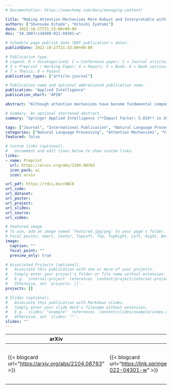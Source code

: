 ```yaml
---
# Documentation: https://wowchemy.com/docs/managing-content/

title: "Making Attention Mechanisms More Robust and Interpretable with Virtual Adversarial Training"
authors: ["Shunsuke Kitada", "Hitoshi Iyatomi"]
date: 2022-10-27T21:33:00+09:00
doi: "10.1007/s10489-022-04301-w"

# Schedule page publish date (NOT publication's date).
publishDate: 2022-10-27T21:33:00+09:00

# Publication type.
# Legend: 0 = Uncategorized; 1 = Conference paper; 2 = Journal article;
# 3 = Preprint / Working Paper; 4 = Report; 5 = Book; 6 = Book section;
# 7 = Thesis; 8 = Patent
publication_types: ["article-journal"]

# Publication name and optional abbreviated publication name.
publication: "Applied Intelligence"
publication_short: "APIN"

abstract: "Although attention mechanisms have become fundamental components of deep learning models, they are vulnerable to perturbations, which may degrade the prediction performance and model interpretability. Adversarial training (AT) for attention mechanisms has successfully reduced such drawbacks by considering adversarial perturbations. However, this technique requires label information, and thus, its use is limited to supervised settings. In this study, we explore the concept of incorporating virtual AT (VAT) into the attention mechanisms, by which adversarial perturbations can be computed even from unlabeled data. To realize this approach, we propose two general training techniques, namely VAT for attention mechanisms (Attention VAT) and ``interpretable'' VAT for attention mechanisms (Attention iVAT), which extend AT for attention mechanisms to a semi-supervised setting. In particular, Attention iVAT focuses on the differences in attention; thus, it can efficiently learn clearer attention and improve model interpretability, even with unlabeled data. Empirical experiments based on six public datasets revealed that our techniques provide better prediction performance than conventional AT-based as well as VAT-based techniques, and stronger agreement with evidence that is provided by humans in detecting important words in sentences. Moreover, our proposal offers these advantages without needing to add the careful selection of unlabeled data. That is, even if the model using our VAT-based technique is trained on unlabeled data from a source other than the target task, both the prediction performance and model interpretability can be improved."

# Summary. An optional shortened abstract.
summary: "Springer Applied Intelligence (**Impact Factor: 5.019** in 2021)"

tags: ["Journal", "International Publication", "Natural Language Processing", "Referred", "Springer"]
categories: ["Natural Language Processing", "Attention Mechanisms", "Virtual Adversarial Training", "Text Classification", "Question Answering", "Natural Language Inference"]
featured: false

# Custom links (optional).
#   Uncomment and edit lines below to show custom links.
links:
- name: Preprint
  url: https://arxiv.org/abs/2104.08763
  icon_pack: ai
  icon: arxiv

url_pdf: https://rdcu.be/c0BC0
url_code:
url_dataset:
url_poster:
url_project:
url_slides:
url_source:
url_video:

# Featured image
# To use, add an image named `featured.jpg/png` to your page's folder. 
# Focal points: Smart, Center, TopLeft, Top, TopRight, Left, Right, BottomLeft, Bottom, BottomRight.
image:
  caption: ""
  focal_point: ""
  preview_only: true

# Associated Projects (optional).
#   Associate this publication with one or more of your projects.
#   Simply enter your project's folder or file name without extension.
#   E.g. `internal-project` references `content/project/internal-project/index.md`.
#   Otherwise, set `projects: []`.
projects: []

# Slides (optional).
#   Associate this publication with Markdown slides.
#   Simply enter your slide deck's filename without extension.
#   E.g. `slides: "example"` references `content/slides/example/index.md`.
#   Otherwise, set `slides: ""`.
slides: ""
---
```


| arXiv | Springer | SCImago |
|-------|----------|---------|
| {{< blogcard url="https://arxiv.org/abs/2104.08763" >}} | {{< blogcard url="https://link.springer.com/article/10.1007/s10489-022-04301-w" >}} | <a href="https://www.scimagojr.com/journalsearch.php?q=23674&amp;tip=sid&amp;exact=no" title="SCImago Journal &amp; Country Rank"><img border="0" src="https://www.scimagojr.com/journal_img.php?id=23674" alt="SCImago Journal &amp; Country Rank"  /></a> |
